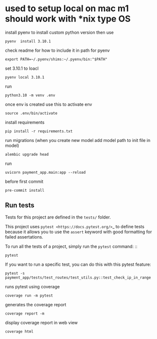 # used to setup local on mac m1 should work with *nix type OS

install pyenv to install custom python version
then use
```
pyenv  install 3.10.1
```

check readme for how to include it in path for pyenv
```
export PATH=~/.pyenv/shims:~/.pyenv/bin:"$PATH"
```

set 3.10.1 to loacl
```
pyenv local 3.10.1
```

run
```
python3.10 -m venv .env
```
once env is created use this to activate env
```
source .env/bin/activate
```

install requirements
```
pip install -r requirements.txt
```

run migrations (when you create new model add model path to init file in model)
```
alembic upgrade head
```

run
```
uvicorn payment_app.main:app --reload
```

before first commit
```
pre-commit install
```

Run tests
---------
Tests for this project are defined in the ``tests/`` folder.

This project uses `pytest
<https://docs.pytest.org/>`_ to define tests because it allows you to use the ``assert`` keyword with good formatting for failed assertations.

To run all the tests of a project, simply run the ``pytest`` command: ::
```
pytest
```
If you want to run a specific test, you can do this with this pytest feature:
```
pytest -s payment_app/tests/test_routes/test_utils.py::test_check_ip_in_range
```
runs pytest using coverage
```
coverage run -m pytest
```
generates the coverage report
```
coverage report -m
```
display coverage report in web view
```
coverage html
```